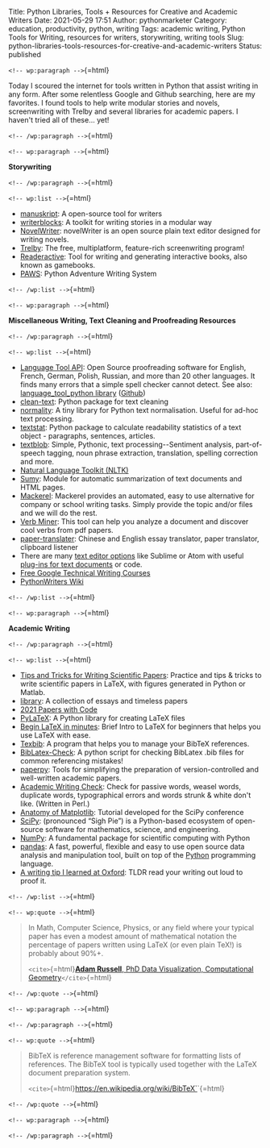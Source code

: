 Title: Python Libraries, Tools + Resources for Creative and Academic Writers
Date: 2021-05-29 17:51
Author: pythonmarketer
Category: education, productivity, python, writing
Tags: academic writing, Python Tools for Writing, resources for writers, storywriting, writing tools
Slug: python-libraries-tools-resources-for-creative-and-academic-writers
Status: published

`<!-- wp:paragraph -->`{=html}

Today I scoured the internet for tools written in Python that assist writing in any form. After some relentless Google and Github searching, here are my favorites. I found tools to help write modular stories and novels, screenwriting with Trelby and several libraries for academic papers. I haven't tried all of these... yet!

`<!-- /wp:paragraph -->`{=html}

`<!-- wp:paragraph -->`{=html}

**Storywriting**

`<!-- /wp:paragraph -->`{=html}

`<!-- wp:list -->`{=html}

-   [manuskript](https://github.com/olivierkes/manuskript): A open-source tool for writers
-   [writerblocks](https://github.com/mimadrone/writerblocks): A toolkit for writing stories in a modular way
-   [NovelWriter](https://github.com/vkbo/novelWriter): novelWriter is an open source plain text editor designed for writing novels.
-   [Trelby](https://github.com/trelby/trelby): The free, multiplatform, feature-rich screenwriting program!
-   [Readeractive](https://github.com/Carleslc/Readteractive): Tool for writing and generating interactive books, also known as gamebooks.
-   [PAWS](https://github.com/Moonbase59/PAWS): Python Adventure Writing System

`<!-- /wp:list -->`{=html}

`<!-- wp:paragraph -->`{=html}

**Miscellaneous Writing, Text Cleaning and Proofreading Resources**

`<!-- /wp:paragraph -->`{=html}

`<!-- wp:list -->`{=html}

-   [Language Tool API](https://languagetool.org/http-api/swagger-ui/#!/default/post_check): Open Source proofreading software for English, French, German, Polish, Russian, and more than 20 other languages. It finds many errors that a simple spell checker cannot detect. See also: [language_tool_python library](https://pypi.org/project/language-tool-python/) ([Github](https://github.com/languagetool-org/languagetool))
-   [clean-text](https://github.com/jfilter/clean-text): Python package for text cleaning
-   [normality](https://github.com/pudo/normality): A tiny library for Python text normalisation. Useful for ad-hoc text processing.
-   [textstat](https://github.com/shivam5992/textstat): Python package to calculate readability statistics of a text object - paragraphs, sentences, articles.
-   [textblob](https://github.com/sloria/TextBlob): Simple, Pythonic, text processing--Sentiment analysis, part-of-speech tagging, noun phrase extraction, translation, spelling correction and more.
-   [Natural Language Toolkit (NLTK)](https://www.nltk.org/)
-   [Sumy](https://github.com/miso-belica/sumy): Module for automatic summarization of text documents and HTML pages.
-   [Mackerel](https://pythonmarketer.wordpress.com/wp-admin/post.php?post=5519&action=edit): Mackerel provides an automated, easy to use alternative for company or school writing tasks. Simply provide the topic and/or files and we will do the rest.
-   [Verb Miner](https://github.com/fandu/Verb-Miner): This tool can help you analyze a document and discover cool verbs from pdf papers.
-   [paper-translater](https://github.com/lkjie/paper-translator): Chinese and English essay translator, paper translator, clipboard listener
-   There are many [text editor options](https://pythonmarketer.wordpress.com/2019/12/26/comparing-text-editors-on-ubuntu-atom-emacs-sublime-vim-vs-code/) like Sublime or Atom with useful [plug-ins for text documents](https://github.com/thedataking/SublimeWritingStyle) or code.
-   [Free Google Technical Writing Courses](https://developers.google.com/tech-writing)
-   [PythonWriters Wiki](https://wiki.python.org/moin/PythonWriters)

`<!-- /wp:list -->`{=html}

`<!-- wp:paragraph -->`{=html}

****Academic Writing****

`<!-- /wp:paragraph -->`{=html}

`<!-- wp:list -->`{=html}

-   [Tips and Tricks for Writing Scientific Papers](https://github.com/Wookai/paper-tips-and-tricks): Practice and tips & tricks to write scientific papers in LaTeX, with figures generated in Python or Matlab.
-   [library](https://github.com/dmvaldman/library): A collection of essays and timeless papers
-   [2021 Papers with Code](https://github.com/amusi/CVPR2021-Papers-with-Code)
-   [](https://github.com/JelteF/PyLaTeX)[PyLaTeX](https://github.com/JelteF/PyLaTeX): A Python library for creating LaTeX files
-   [Begin LaTeX in minutes](https://github.com/luong-komorebi/Begin-Latex-in-minutes): Brief Intro to LaTeX for beginners that helps you use LaTeX with ease.
-   [Texbib](https://pypi.org/project/texbib/): A program that helps you to manage your BibTeX references.
-   [BibLatex-Check](https://github.com/Pezmc/BibLatex-Check): A python script for checking BibLatex .bib files for common referencing mistakes!
-   [paperpy](https://github.com/paperpy/paperpy): Tools for simplifying the preparation of version-controlled and well-written academic papers.
-   [Academic Writing Check](https://github.com/devd/Academic-Writing-Check): Check for passive words, weasel words, duplicate words, typographical errors and words strunk & white don't like. (Written in Perl.)
-   [Anatomy of Matplotlib](https://github.com/matplotlib/AnatomyOfMatplotlib): Tutorial developed for the SciPy conference
-   [SciPy](https://www.scipy.org/): (pronounced “Sigh Pie”) is a Python-based ecosystem of open-source software for mathematics, science, and engineering.
-   [NumPy](http://www.numpy.org/): A fundamental package for scientific computing with Python
-   [pandas](https://pandas.pydata.org/): A fast, powerful, flexible and easy to use open source data analysis and manipulation tool, built on top of the [Python](https://www.python.org/) programming language.
-   [A writing tip I learned at Oxford](https://newsletter.timber.fm/p/a-writing-tip-i-learned-at-oxford): TLDR read your writing out loud to proof it.

`<!-- /wp:list -->`{=html}

`<!-- wp:quote -->`{=html}

> In Math, Computer Science, Physics, or any field where your typical paper has even a modest amount of mathematical notation the percentage of papers written using LaTeX (or even plain TeX!) is probably about 90%+.
>
> `<cite>`{=html}[**Adam Russell**, PhD Data Visualization, Computational Geometry](https://www.quora.com/What-percent-of-papers-are-written-with-LaTeX)`</cite>`{=html}

`<!-- /wp:quote -->`{=html}

`<!-- wp:paragraph -->`{=html}

`<!-- /wp:paragraph -->`{=html}

`<!-- wp:quote -->`{=html}

> BibTeX is reference management software for formatting lists of references. The BibTeX tool is typically used together with the LaTeX document preparation system.
>
> `<cite>`{=html}https://en.wikipedia.org/wiki/BibTeX`</cite>`{=html}

`<!-- /wp:quote -->`{=html}

`<!-- wp:paragraph -->`{=html}

`<!-- /wp:paragraph -->`{=html}
